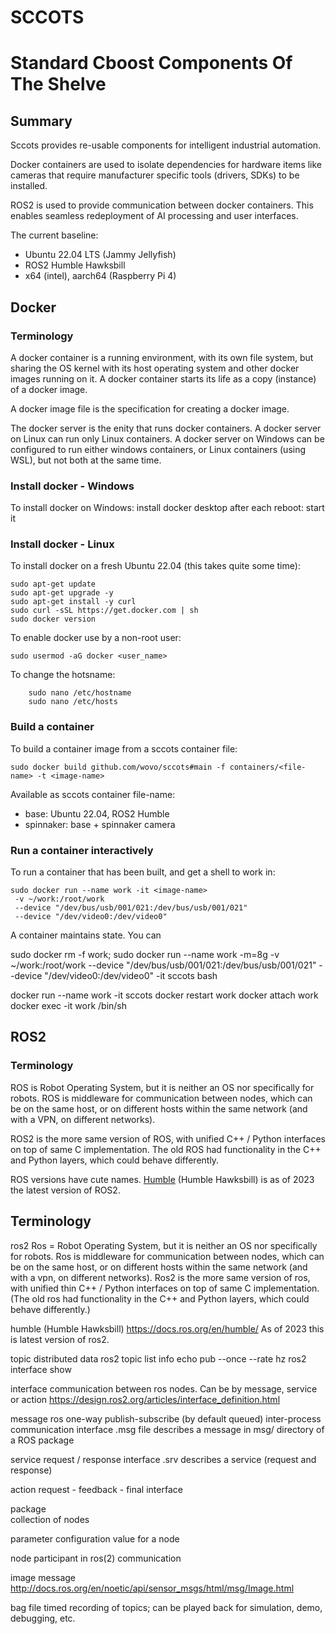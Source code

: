 # SCCOTS
# Standard Cboost Components Of The Shelve

## Summary

Sccots provides re-usable components 
for intelligent industrial automation.

Docker containers are used to isolate dependencies 
for hardware items like cameras
that require manufacturer specific tools 
(drivers, SDKs) to be installed.

ROS2 is used to provide communication between docker containers.
This enables seamless redeployment of AI processing and user interfaces.

The current baseline:

- Ubuntu 22.04 LTS (Jammy Jellyfish)
- ROS2 Humble Hawksbill
- x64 (intel), aarch64 (Raspberry Pi 4)

## Docker

### Terminology

A docker container is a running environment, 
with its own file system, but sharing the OS kernel
with its host operating system and other docker images running on it.
A docker container starts its life as a copy (instance) 
of a docker image.

A docker image file is the specification for creating a docker image.

The docker server is the enity that runs docker containers.
A docker server on Linux can run only Linux containers.
A docker server on Windows can be configured to run either
windows containers, or Linux containers (using WSL), but
not both at the same time. 

### Install docker - Windows

To install docker on Windows:
    install docker desktop
    after each reboot: start it

### Install docker - Linux

To install docker on a fresh Ubuntu 22.04 
(this takes quite some time):

```
sudo apt-get update
sudo apt-get upgrade -y
sudo apt-get install -y curl
sudo curl -sSL https://get.docker.com | sh
sudo docker version
```    
    
To enable docker use by a non-root user:

```
sudo usermod -aG docker <user_name>
```
    
To change the hotsname:

```
    sudo nano /etc/hostname
    sudo nano /etc/hosts
```

### Build a container

To build a container image from a sccots container file:

```
sudo docker build github.com/wovo/sccots#main -f containers/<file-name> -t <image-name>
```

Available as sccots container file-name:

- base: Ubuntu 22.04, ROS2 Humble
- spinnaker: base + spinnaker camera

### Run a container interactively

To run a container that has been built, and get a shell to work in:

```
sudo docker run --name work -it <image-name>
 -v ~/work:/root/work 
 --device "/dev/bus/usb/001/021:/dev/bus/usb/001/021"
 --device "/dev/video0:/dev/video0"
```

A container maintains state. 
You can 

sudo docker rm -f work; 
sudo docker run --name work -m=8g 
 -v ~/work:/root/work 
 --device "/dev/bus/usb/001/021:/dev/bus/usb/001/021"
 --device "/dev/video0:/dev/video0"
 -it sccots bash
 
docker run --name work -it sccots 
docker restart work
docker attach work
docker exec -it work /bin/sh 

## ROS2

### Terminology

ROS is Robot Operating System, but it is neither an OS nor specifically for robots.
ROS is middleware for communication between nodes, 
which can be on the same host, or on different hosts within the
same network (and with a VPN, on different networks).

ROS2 is the more same version of ROS, 
with unified C++ / Python interfaces on top of same C implementation.
The old ROS had functionality in the C++ and Python layers, 
which could behave differently.

ROS versions have cute names.
[Humble](https://docs.ros.org/en/humble/)
(Humble Hawksbill) is as of 2023 the latest version of ROS2.
    

## Terminology

ros2
    Ros = Robot Operating System, but it is neither an OS nor specifically for robots.
    Ros is middleware for communication between nodes, 
    which can be on the same host, or on different hosts within the
    same network (and with a vpn, on different networks).
    Ros2 is the more same version of ros, with
    unified thin C++ / Python interfaces on top of same C implementation.
    (The old ros had functionality in the C++ and Python layers, 
    which could behave differently.)
    
humble
    (Humble Hawksbill)
    https://docs.ros.org/en/humble/
    As of 2023 this is latest version of ros2.

topic
    distributed data
    ros2 topic 
        list
        info <topic>
        echo <topic> 
        pub <topic> <type> <data> --once --rate
        hz <topic>
    ros2 interface show <topic>    

interface
    communication between ros nodes.
    Can be by message, service or action
    https://design.ros2.org/articles/interface_definition.html
    
message
    ros one-way publish-subscribe (by default queued) inter-process communication interface
    .msg file describes a message
    in msg/ directory of a ROS package

service
    request / response interface
    .srv describes a service (request and response)
    
action 
    request - feedback - final interface
    
package  
    collection of nodes  

parameter
    configuration value for a node
    
node
    participant in ros(2) communication
    
image message
    http://docs.ros.org/en/noetic/api/sensor_msgs/html/msg/Image.html

bag file
    timed recording of topics;
    can be played back for simulation, demo, debugging, etc.
    
    